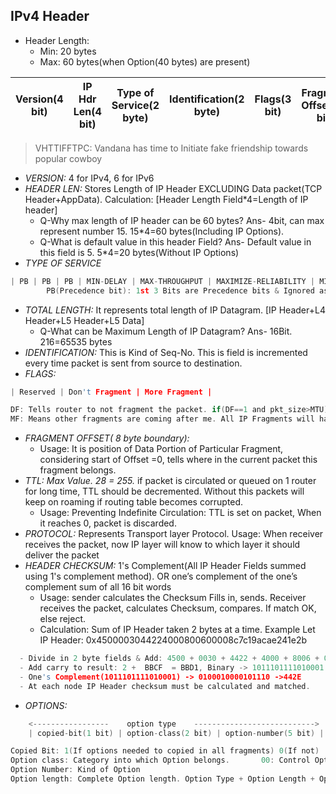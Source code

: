 ## IPv4 Header
- Header Length:
  - Min: 20 bytes
  - Max: 60 bytes(when Option(40 bytes) are present)

| Version(4 bit) | IP Hdr Len(4 bit) | Type of Service(2 byte) | Identification(2 byte) | Flags(3 bit) | Fragment Offset(13 bit) |TTL(1 byte) | Protocol(1 byte) | IP Hdr Chksum only(2 byte) | SrcIP(4 byte) | DstIP(4 byte) | IP Options(0-40bytes) | Padding | 
|---|---|---|---|---|---|---|---|---|---|---|---|---|

>VHTTIFFTPC: Vandana has time to Initiate fake friendship towards popular cowboy


- *VERSION:* 4 for IPv4, 6 for IPv6
- *HEADER LEN:* Stores Length of IP Header EXCLUDING Data packet(TCP Header+AppData). Calculation: [Header Length Field*4=Length of IP header]
    - Q-Why max length of IP header can be 60 bytes?              Ans- 4bit, can max represent number 15. 15*4=60 bytes(Including IP Options). 
    - Q-What is default value in this header Field?              Ans- Default value in this field is 5. 5*4=20 bytes(Without IP Options) 
- *TYPE OF SERVICE*  
```c
| PB | PB | PB | MIN-DELAY | MAX-THROUGHPUT | MAXIMIZE-RELIABILITY | MINIMIZE-MONTERAY-COST | UNUSED |
        PB(Precedence bit): 1st 3 Bits are Precedence bits & Ignored as of Today
```        
- *TOTAL LENGTH:* It represents total length of  IP Datagram.  [IP Header+L4 Header+L5 Header+L5 Data]
  - Q-What can be Maximum Length of IP Datagram?        Ans- 16Bit. 216=65535 bytes
- *IDENTIFICATION:* This is Kind of Seq-No. This is field is incremented every time packet is sent from source to destination. 
- *FLAGS:*    
```c
| Reserved | Don't Fragment | More Fragment |

DF: Tells router to not fragment the packet. if(DF==1 and pkt_size>MTU) //Discard the pkt. Send [ICMP] message back.
MF: Means other fragments are coming after me. All IP Fragments will have MF=1, But last will have MF=0.
```
- *FRAGMENT OFFSET( 8 byte boundary):* 
  - Usage: It is position of Data Portion of Particular Fragment, considering start of Offset =0, tells where in the current packet this fragment belongs.
- *TTL: Max Value. 28 = 255.* if packet is circulated or queued on 1 router for long time, TTL should be decremented. Without this packets will keep on roaming if routing table becomes corrupted.
  - Usage:  Preventing Indefinite Circulation: TTL is set on packet, When it reaches 0, packet is discarded.
- *PROTOCOL:* Represents Transport layer Protocol.  Usage: When receiver receives the packet, now IP layer will know to which layer it should deliver the packet  
- *HEADER CHECKSUM:* 1's Complement(All IP Header Fields summed using 1's complement method).    OR     one’s complement of the one’s complement sum of all 16 bit words
  - Usage: sender calculates the Checksum Fills in, sends. Receiver receives the packet, calculates Checksum, compares. If match OK, else reject. 
  - Calculation: Sum of IP Header taken 2 bytes at a time. Example Let IP Header: 0x4500003044224000800600008c7c19acae241e2b
```c
  - Divide in 2 byte fields & Add: 4500 + 0030 + 4422 + 4000 + 8006 + 0000 + 8c7c + 19ac + ae24 + 1e2b = 2BBCF
  - Add carry to result: 2 +  BBCF  = BBD1, Binary -> 1011101111010001
  - One's Complement(1011101111010001) -> 0100010000101110 ->442E
  - At each node IP Header checksum must be calculated and matched. 
```
- *OPTIONS:*
```c
    <-----------------    option type    --------------------------->
    | copied-bit(1 bit) | option-class(2 bit) | option-number(5 bit) | option-length(8 bit) | option-data(variable) |

Copied Bit: 1(If options needed to copied in all fragments) 0(If not)
Option class: Category into which Option belongs.       00: Control Option, 10: Debugging & Measurement
Option Number: Kind of Option
Option length: Complete Option length. Option Type + Option Length + Option data    
```
